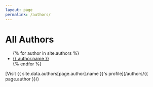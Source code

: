 ```yaml
---
layout: page
permalink: /authors/
---
```

<!-- Google Fonts -->



<h1>All Authors</h1>

<ul>
  {% for author in site.authors %}
    <li><a href="/authors/{{ author.username }}/">{{ author.name }}</a></li>
  {% endfor %}
</ul>

[Visit {{ site.data.authors[page.author].name }}'s profile](/authors/{{ page.author }}/)

